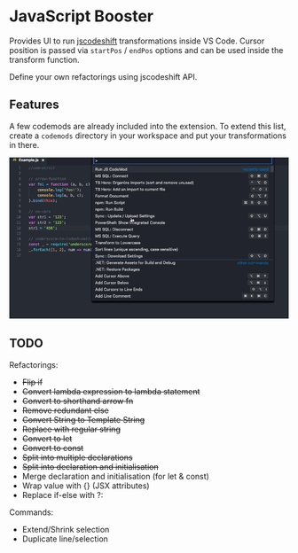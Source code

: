 # JavaScript Booster

Provides UI to run [jscodeshift](https://github.com/facebook/jscodeshift) transformations inside VS Code. Cursor position is passed via `startPos` / `endPos` options and can be used inside the transform function.

Define your own refactorings using jscodeshift API.

## Features

A few codemods are already included into the extension. To extend this list, create a `codemods` directory in your workspace and put your transformations in there.

![Run CodeMod Command](images/runCodeMod.gif)

## TODO

Refactorings:

* ~~Flip if~~
* ~~Convert lambda expression to lambda statement~~
* ~~Convert to shorthand arrow fn~~
* ~~Remove redundant else~~
* ~~Convert String to Template String~~
* ~~Replace with regular string~~
* ~~Convert to let~~
* ~~Convert to const~~
* ~~Split into multiple declarations~~
* ~~Split into declaration and initialisation~~
* Merge declaration and initialisation (for let & const)
* Wrap value with {} (JSX attributes)
* Replace if-else with ?:

Commands:

* Extend/Shrink selection
* Duplicate line/selection

<!-- ## Extension Settings

Include if your extension adds any VS Code settings through the `contributes.configuration` extension point.

For example:

This extension contributes the following settings:

* `myExtension.enable`: enable/disable this extension
* `myExtension.thing`: set to `blah` to do something

## Known Issues

Calling out known issues can help limit users opening duplicate issues against your extension.

## Release Notes

Users appreciate release notes as you update your extension.

### 1.0.0

Initial release of ...

### 1.0.1

Fixed issue #.

### 1.1.0

Added features X, Y, and Z.
 -->

